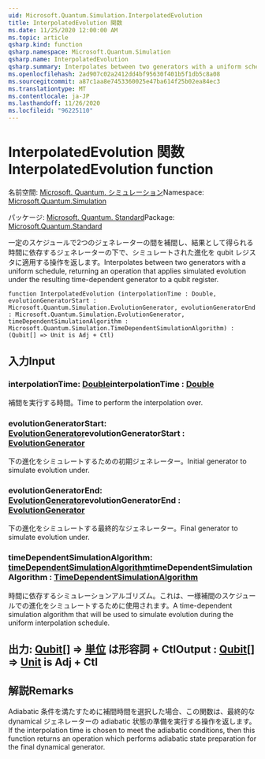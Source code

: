 ```yaml
---
uid: Microsoft.Quantum.Simulation.InterpolatedEvolution
title: InterpolatedEvolution 関数
ms.date: 11/25/2020 12:00:00 AM
ms.topic: article
qsharp.kind: function
qsharp.namespace: Microsoft.Quantum.Simulation
qsharp.name: InterpolatedEvolution
qsharp.summary: Interpolates between two generators with a uniform schedule, returning an operation that applies simulated evolution under the resulting time-dependent generator to a qubit register.
ms.openlocfilehash: 2ad907c02a2412dd4bf95630f401b5f1db5c8a08
ms.sourcegitcommit: a87c1aa8e7453360025e47ba614f25b02ea84ec3
ms.translationtype: MT
ms.contentlocale: ja-JP
ms.lasthandoff: 11/26/2020
ms.locfileid: "96225110"
---
```

# <a name="interpolatedevolution-function"></a><span data-ttu-id="373d7-102">InterpolatedEvolution 関数</span><span class="sxs-lookup"><span data-stu-id="373d7-102">InterpolatedEvolution function</span></span>

<span data-ttu-id="373d7-103">名前空間: [Microsoft. Quantum. シミュレーション](xref:Microsoft.Quantum.Simulation)</span><span class="sxs-lookup"><span data-stu-id="373d7-103">Namespace: [Microsoft.Quantum.Simulation](xref:Microsoft.Quantum.Simulation)</span></span>

<span data-ttu-id="373d7-104">パッケージ: [Microsoft. Quantum. Standard](https://nuget.org/packages/Microsoft.Quantum.Standard)</span><span class="sxs-lookup"><span data-stu-id="373d7-104">Package: [Microsoft.Quantum.Standard](https://nuget.org/packages/Microsoft.Quantum.Standard)</span></span>


<span data-ttu-id="373d7-105">一定のスケジュールで2つのジェネレーターの間を補間し、結果として得られる時間に依存するジェネレーターの下で、シミュレートされた進化を qubit レジスタに適用する操作を返します。</span><span class="sxs-lookup"><span data-stu-id="373d7-105">Interpolates between two generators with a uniform schedule, returning an operation that applies simulated evolution under the resulting time-dependent generator to a qubit register.</span></span>

```qsharp
function InterpolatedEvolution (interpolationTime : Double, evolutionGeneratorStart : Microsoft.Quantum.Simulation.EvolutionGenerator, evolutionGeneratorEnd : Microsoft.Quantum.Simulation.EvolutionGenerator, timeDependentSimulationAlgorithm : Microsoft.Quantum.Simulation.TimeDependentSimulationAlgorithm) : (Qubit[] => Unit is Adj + Ctl)
```


## <a name="input"></a><span data-ttu-id="373d7-106">入力</span><span class="sxs-lookup"><span data-stu-id="373d7-106">Input</span></span>

### <a name="interpolationtime--double"></a><span data-ttu-id="373d7-107">interpolationTime: [Double](xref:microsoft.quantum.lang-ref.double)</span><span class="sxs-lookup"><span data-stu-id="373d7-107">interpolationTime : [Double](xref:microsoft.quantum.lang-ref.double)</span></span>

<span data-ttu-id="373d7-108">補間を実行する時間。</span><span class="sxs-lookup"><span data-stu-id="373d7-108">Time to perform the interpolation over.</span></span>


### <a name="evolutiongeneratorstart--evolutiongenerator"></a><span data-ttu-id="373d7-109">evolutionGeneratorStart: [EvolutionGenerator](xref:Microsoft.Quantum.Simulation.EvolutionGenerator)</span><span class="sxs-lookup"><span data-stu-id="373d7-109">evolutionGeneratorStart : [EvolutionGenerator](xref:Microsoft.Quantum.Simulation.EvolutionGenerator)</span></span>

<span data-ttu-id="373d7-110">下の進化をシミュレートするための初期ジェネレーター。</span><span class="sxs-lookup"><span data-stu-id="373d7-110">Initial generator to simulate evolution under.</span></span>


### <a name="evolutiongeneratorend--evolutiongenerator"></a><span data-ttu-id="373d7-111">evolutionGeneratorEnd: [EvolutionGenerator](xref:Microsoft.Quantum.Simulation.EvolutionGenerator)</span><span class="sxs-lookup"><span data-stu-id="373d7-111">evolutionGeneratorEnd : [EvolutionGenerator](xref:Microsoft.Quantum.Simulation.EvolutionGenerator)</span></span>

<span data-ttu-id="373d7-112">下の進化をシミュレートする最終的なジェネレーター。</span><span class="sxs-lookup"><span data-stu-id="373d7-112">Final generator to simulate evolution under.</span></span>


### <a name="timedependentsimulationalgorithm--timedependentsimulationalgorithm"></a><span data-ttu-id="373d7-113">timeDependentSimulationAlgorithm: [timeDependentSimulationAlgorithm](xref:Microsoft.Quantum.Simulation.TimeDependentSimulationAlgorithm)</span><span class="sxs-lookup"><span data-stu-id="373d7-113">timeDependentSimulationAlgorithm : [TimeDependentSimulationAlgorithm](xref:Microsoft.Quantum.Simulation.TimeDependentSimulationAlgorithm)</span></span>

<span data-ttu-id="373d7-114">時間に依存するシミュレーションアルゴリズム。これは、一様補間のスケジュールでの進化をシミュレートするために使用されます。</span><span class="sxs-lookup"><span data-stu-id="373d7-114">A time-dependent simulation algorithm that will be used to simulate evolution during the uniform interpolation schedule.</span></span>



## <a name="output--qubit--unit--is-adj--ctl"></a><span data-ttu-id="373d7-115">出力: [Qubit](xref:microsoft.quantum.lang-ref.qubit)[] => [単位](xref:microsoft.quantum.lang-ref.unit)  は形容詞 + Ctl</span><span class="sxs-lookup"><span data-stu-id="373d7-115">Output : [Qubit](xref:microsoft.quantum.lang-ref.qubit)[] => [Unit](xref:microsoft.quantum.lang-ref.unit)  is Adj + Ctl</span></span>



## <a name="remarks"></a><span data-ttu-id="373d7-116">解説</span><span class="sxs-lookup"><span data-stu-id="373d7-116">Remarks</span></span>

<span data-ttu-id="373d7-117">Adiabatic 条件を満たすために補間時間を選択した場合、この関数は、最終的な dynamical ジェネレーターの adiabatic 状態の準備を実行する操作を返します。</span><span class="sxs-lookup"><span data-stu-id="373d7-117">If the interpolation time is chosen to meet the adiabatic conditions, then this function returns an operation which performs adiabatic state preparation for the final dynamical generator.</span></span>